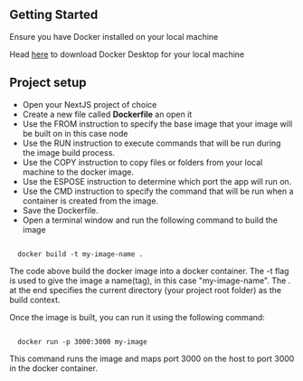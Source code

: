 ## Getting Started

Ensure you have Docker installed on your local machine

Head [here](https://www.docker.com/products/docker-desktop/) to download Docker Desktop for your local machine

## Project setup

- Open your NextJS project of choice
- Create a new file called **Dockerfile** an open it
- Use the FROM instruction to specify the base image that your image will be built on in this case node
- Use the RUN instruction to execute commands that will be run during the image build process.
- Use the COPY instruction to copy files or folders from your local machine to the docker image.
- Use the ESPOSE instruction to determine which port the app will run on.
- Use the CMD instruction to specify the command that will be run when a container is created from the image.
- Save the Dockerfile.
- Open a terminal window and run the following command to build the image

<code>
  docker build -t my-image-name .
</code>

The code above build the docker image into a docker container. The -t flag is used to give the image a name(tag), in this case "my-image-name". The . at the end specifies the current directory (your project root folder) as the build context.

Once the image is built, you can run it using the following command:

<code>
  docker run -p 3000:3000 my-image
</code>

This command runs the image and maps port 3000 on the host to port 3000 in the docker container.
